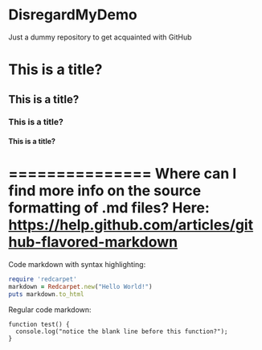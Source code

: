 DisregardMyDemo
===============

Just a dummy repository to get acquainted with GitHub

# This is a title?
## This is a title?
### This is a title?
#### This is a title?
===============
Where can I find more info on the source formatting of .md files?
Here: https://help.github.com/articles/github-flavored-markdown
===========
Code markdown with syntax highlighting:

```ruby
require 'redcarpet'
markdown = Redcarpet.new("Hello World!")
puts markdown.to_html
```

Regular code markdown:

```
function test() {
  console.log("notice the blank line before this function?");
}
```

